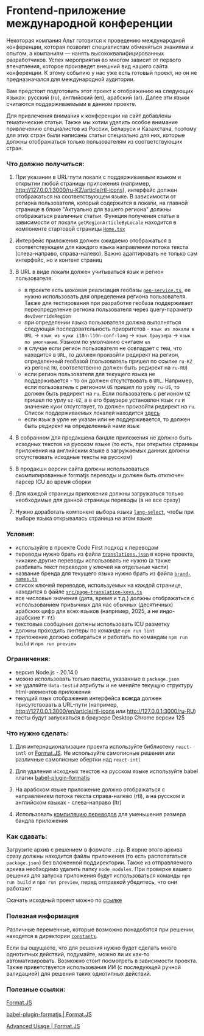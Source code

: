 # Frontend-приложение международной конференции

Некоторая компания Альт готовится к проведению международной конференции, которая позволит специалистам обменяться знаниями и опытом, а компаниям — нанять высококвалифицированных разработчиков. Успех мероприятия во многом зависит от первого впечатления, которое произведет внешний вид нашего сайта конференции. К этому событию у нас уже есть готовый проект, но он не предназначался для международной аудитории.

Вам предстоит подготовить этот проект к отображению на следующих языках: русский (ru), английский (en), арабский (ar). Далее эти языки считаются поддерживаемыми в данном проекте.

Для привлечения внимания к конференции на сайт добавлены тематические статьи. Также мы хотим уделить особое внимание привлечению специалистов из России, Беларуси и Казахстана, поэтому для этих стран были написаны статьи специально для них, которые должны отображаться только пользователям из соответствующих стран.

### Что должно получиться:

1. При указании в URL-пути локали с поддерживаемым языком и открытии любой страницы приложения (например, http://127.0.0.1:3000/ru-KZ/article/rtl-icons), интерфейс должен отображаться на соответствующем языке. В зависимости от региона пользователя, который содержится в локали, на главной странице в блоке "Актуально для вашего региона" должны отображаться различные статьи. Функция получения статьи в зависимости от локали `getRegionArticleByLocale` находится в компоненте стартовой страницы [`Home.tsx`](./src/pages/home/Home.tsx)

2. Интерфейс приложения должен ожидаемо отображаться в соответствующем для каждого языка направлении потока текста (слева-направо, справа-налево). Важно адаптировать не только сам интерфейс, но и контент страниц

3. В URL в виде локали должен учитываться язык и регион пользователя:
    - в проекте есть моковая реализация геобазы [`geo-service.ts`](./src/lib/geo-service.ts), ее нужно использовать для определения региона пользователя. Также для тестирования при разработке геобаза поддерживает переопределение региона пользователя через query-параметр `devOverrideRegion`
    - при определении языка пользователя должна выполняться следующая последовательность приоритетов - `язык из локали в URL` -> `язык из куки i18n-l10n-conf-lang` -> `язык браузера` -> `язык по умолчанию`. Языком по умолчанию считаем `en`
    - в случае если регион пользователя не совпадает с тем, что находится в `URL`, то должен произойти редирект на регион, определенный геобазой (пользователь пришел по ссылке `ru-KZ` из регона `RU`, соответственно должен быть редирект на `ru-RU`)
    - если регион пользователя для текущего языка не поддерживается - то он должен отсутствовать в `URL`. Например, если пользователь с регионом `US` пришел по урлу `ru-US`, то должен быть редирект на `ru`. Если пользователь с регионом `UZ` пришел по урлу `uz-UZ`, а в его браузере установлен язык `ru` и значение куки отсутствует, то должен произойти редирект на `ru`. Список поддерживаемых локалей находится [здесь](./src/constants/index.ts)
    - если язык в урле не указан или не поддерживается, то должен быть редирект на определенный нами язык

4. В собранном для продакшена бандле приложения не должно быть исходных текстов на русском языке (то есть, при открытии страницы приложения на английским языке в загружаемых данных должны отсутствовать исходные тексты на русском)

5. В продакшн версии сайта должны использоваться скомпилированные formatjs переводы и должен быть отключен парсер ICU во время сборки

6. Для каждой страницы приложения должны загружаться только необходимые для данной страницы переводы (а не все сразу)

7. Нужно доработать компонент выбора языка [`lang-select`](./src/components/lang-select/), чтобы при выборе языка открывалась страница на этом языке

### Условия:

- используйте в проекте Code First подход к переводам
- переводы нужно брать из файла [`translations.json`](./translations.json) в корне проекта, никакие другие переводы использовать не нужно (а также разбивать текст переводов у ключей на отдельные части)
- название бренда для текущего языка нужно брать из файла [`brand-names.ts`](./src/constants/brand-names.ts)
- список ключей переводов, используемых на каждой странице, находится в файле [`src/page-translation-keys.ts`](./src/page-translation-keys.ts)
- все числовые значения (дата, время и т.д.) должны отображаться с использованием привычных для нас обычных (десятичных) арабских цифр для всех языков (например, 2025, а не индо-арабские ٢٠٢٤)
- текстовые сообщения должны использовать ICU разметку
- должны проходить линтеры по команде `npm run lint`
- приложение должно собираться и работать по командам `npm run build` и `npm run preview`

### Ограничения:

- версия Node.js - 20.14.0
- можно использовать только пакеты, указанные в `package.json`
- не удаляйте `data-testid` атрибуты и не меняйте текущую структуру html-элементов приложения
- текущий язык отображения интерфейса **всегда** должен присутствовать в URL-пути (например, http://127.0.0.1:3000/en/article/rtl-icons или http://127.0.0.1:3000/ru-RU)
- тесты будут запускаться в браузере Desktop Chrome версии 125

### Что нужно сделать:

1.  Для интернационализации проекта используйте библиотеку `react-intl` от [Format.JS]. Не используйте самописные решения или различные самописные обертки над `react-intl`

2.  Для удаления исходных текстов на русском языке используйте babel плагин [babel-plugin-formatjs][babel-plugin-formatjs | Format.JS]

3.  На арабском языке приложение должно отображаться с направлением потока текста справа-налево (rtl), а на русском и английском языках - слева-направо (ltr)

4.  Использовать [компиляцию переводов][Advanced Usage | Format.JS] для уменьшения размера бандла приложения

### Как сдавать:

Загрузите архив с решением в формате `.zip`. В корне этого архива сразу должны находится файлы приложения (то есть располагаться `package.json`) без вложенной поддиректории. Также из отправляемого архива необходимо удалить папку `node_modules`. При проверке вашего решения для запуска приложения будут использоваться команды `npm run build` и `npm run preview`, перед отправкой убедитесь, что они работают

Скачать исходный проект можно по [ссылке](https://disk.yandex.ru/d/-Oi6RSOz4puVPg)

### Полезная информация

Различные переменные, которые возможно понадобятся при решении, находятся в директории [`constants`](./src/constants/index.ts).

Если вы ощущаете, что для решения нужно будет сделать много однотипных действий, подумайте, можно ли их как-то автоматизировать. Возможно стоит посмотреть в зависимости проекта. Также приветствуется использования ИИ (с последующей ручной валидацией) для решения таких однотипных действий.

### Полезные ссылки:

[Format.JS]

[babel-plugin-formatjs | Format.JS]

[Advanced Usage | Format.JS]

[Format.JS]: https://formatjs.io/
[babel-plugin-formatjs | Format.JS]: https://formatjs.github.io/docs/tooling/babel-plugin
[Advanced Usage | Format.JS]: https://formatjs.github.io/docs/guides/advanced-usage

